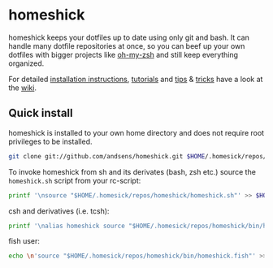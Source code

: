 homeshick
=========
homeshick keeps your dotfiles up to date using only git and bash.
It can handle many dotfile repositories at once, so you can beef up your own dotfiles
with bigger projects like [oh-my-zsh](https://github.com/robbyrussell/oh-my-zsh) and still
keep everything organized.

For detailed [installation instructions](https://github.com/andsens/homeshick/wiki/Installation), [tutorials](https://github.com/andsens/homeshick/wiki/Tutorials) and [tips](https://github.com/andsens/homeshick/wiki/Automatic-deployment) & [tricks](https://github.com/andsens/homeshick/wiki/Symlinking) have a look at the [wiki](https://github.com/andsens/homeshick/wiki).

Quick install
-------------

homeshick is installed to your own home directory and does not require root privileges to be installed.

```sh
git clone git://github.com/andsens/homeshick.git $HOME/.homesick/repos/homeshick
```

To invoke homeshick from sh and its derivates (bash, zsh etc.) source the `homeshick.sh` script from your rc-script:
```sh
printf '\nsource "$HOME/.homesick/repos/homeshick/homeshick.sh"' >> $HOME/.bashrc
```
csh and derivatives (i.e. tcsh):
```sh
printf '\nalias homeshick source "$HOME/.homesick/repos/homeshick/bin/homeshick.csh"' >> $HOME/.cshrc
```

fish user:

```sh
echo \n'source "$HOME/.homesick/repos/homeshick/bin/homeshick.fish"' >> "$HOME/.config/fish/config.fish"
```
